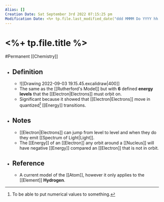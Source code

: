 ```yaml
---
Alias: []
Creation Date: Sat September 3rd 2022 07:15:25 pm 
Modification Date: <%+ tp.file.last_modified_date("ddd MMMM Do YYYY hh:mm:ss a") %>
---
```

# <%+ tp.file.title %>
#Permanent [[Chemistry]]

- ## Definition
	- ![[Drawing 2022-09-03 19.15.45.excalidraw|400]]
	- The same as the [[Rutherford's Model]] but with **6** defined **energy levels** that the [[Electron|Electrons]] must orbit on. 
	- Significant because it showed that [[Electron|Electrons]] move in quantized[^1] [[Energy]] transitions.
- ## Notes
	- [[Electron|Electrons]] can jump from level to level and when they do they emit [[Spectrum of Light|Light]].
	- The [[Energy]] of an [[Electron]] any orbit around a [[Nucleus]] will have negative [[Energy]] compared an [[Electron]] that is not in orbit.
- ## Reference
	- A current model of the [[Atom]], however it only applies to the [[Element]] **Hydrogen**.

[^1]: To be able to put numerical values to something.